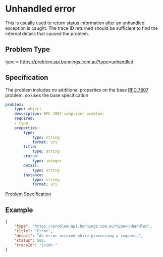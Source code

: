 # Unhandled error

This is usually used to return status information after an unhandled exception is caught. The trace ID returned should be
sufficient to find the internal details that caused the problem.

## Problem Type

type = https://problem.api.bunnings.com.au?type=unhandled

## Specification

The problem includes no additional properties on the base [RFC 7807](https://tools.ietf.org/html/rfc7807) problem.
so uses the base specification

```yaml
problem:
    type: object
    description: RFC 7807 compliant problem.
    required:
    - type
    properties:
        type:
            type: string
            format: uri
        title:
            type: string
        status:
            type: integer
        detail:
            type: string
        instance:
            type: string
            format: uri
```
[Problem Specification](./problem.yaml)

## Example

```json
{
    "type": "https://problem.api.bunnings.com.au?type=unhandled",
    "title": "Error",
    "detail": "An error occured while processing a request.",
    "status": 500,
    "traceId": "|<id>."
}
```	